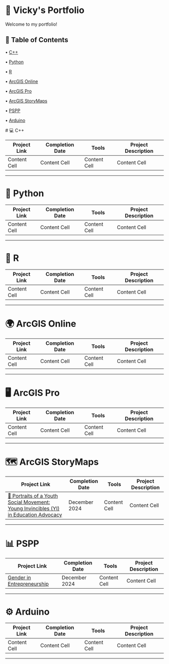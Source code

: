# 📁 Vicky's Portfolio
Welcome to my portfolio! <p>
## 📑 Table of Contents <br>
• [C++](https://github.com/redefiningvicky/Portfolio-Guide?tab=readme-ov-file#-c-)  <p>
• [Python](https://github.com/redefiningvicky/Portfolio-Guide?tab=readme-ov-file#-python-)  <p>
• [R](https://github.com/redefiningvicky/Portfolio-Guide?tab=readme-ov-file#-python-)  <p>
• [ArcGIS Online](https://github.com/redefiningvicky/Portfolio-Guide?tab=readme-ov-file#-arcgis-online-)  <p>
• [ArcGIS Pro](https://github.com/redefiningvicky/Portfolio-Guide?tab=readme-ov-file#-arcgis-pro-)  <p>
• [ArcGIS StoryMaps](https://github.com/redefiningvicky/Portfolio-Guide?tab=readme-ov-file#-arcgis-storymaps-)  <p>
• [PSPP](https://github.com/redefiningvicky/Portfolio-Guide?tab=readme-ov-file#-pspp-)  <p> 
• [Arduino](https://github.com/redefiningvicky/Portfolio-Guide?tab=readme-ov-file#-arduino-)  <p> 

<p>
# 💻 C++ <br>

| Project Link  | Completion Date | Tools | Project Description |
| ------------- | ------------- | ------------- | ------------- |
| Content Cell  | Content Cell  | Content Cell  | Content Cell  |

---
# 🐍 Python <br>

| Project Link  | Completion Date | Tools | Project Description |
| ------------- | ------------- | ------------- | ------------- |
| Content Cell  | Content Cell  | Content Cell  | Content Cell  |

---
# 🔵 R <br>

| Project Link  | Completion Date | Tools | Project Description |
| ------------- | ------------- | ------------- | ------------- |
| Content Cell  | Content Cell  | Content Cell  | Content Cell  |

---
# 🌍 ArcGIS Online <br>

| Project Link  | Completion Date | Tools | Project Description |
| ------------- | ------------- | ------------- | ------------- |
| Content Cell  | Content Cell  | Content Cell  | Content Cell  |

---
# 🖥️ ArcGIS Pro <br>

| Project Link  | Completion Date | Tools | Project Description |
| ------------- | ------------- | ------------- | ------------- |
| Content Cell  | Content Cell  | Content Cell  | Content Cell  |

---
# 🗺️ ArcGIS StoryMaps <br>

| Project Link  | Completion Date | Tools | Project Description |
| ------------- | ------------- | ------------- | ------------- |
| [📢 Portraits of a Youth Social Movement: Young Invincibles (YI) in Education Advocacy](https://github.com/redefiningvicky/Portraits-of-a-Youth-Social-Movement)  | December 2024  | Content Cell  | Content Cell  |

---
# 📊 PSPP <br>

| Project Link  | Completion Date | Tools | Project Description |
| ------------- | ------------- | ------------- | ------------- |
| [Gender in Entrepreneurship](https://github.com/redefiningvicky/Gender-in-Entrepreneurship)  | December 2024  | Content Cell  | Content Cell  |

---
# ⚙️ Arduino <br>

| Project Link  | Completion Date | Tools | Project Description |
| ------------- | ------------- | ------------- | ------------- |
| Content Cell  | Content Cell  | Content Cell  | Content Cell  |

---
